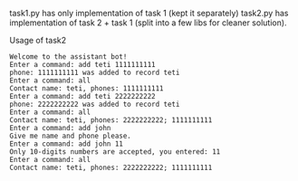 task1.py has only implementation of task 1 (kept it separately)
task2.py has implementation of task 2 + task 1 (split into a few libs for cleaner solution).

Usage of task2

```
Welcome to the assistant bot!
Enter a command: add teti 1111111111
phone: 1111111111 was added to record teti
Enter a command: all
Contact name: teti, phones: 1111111111
Enter a command: add teti 2222222222
phone: 2222222222 was added to record teti
Enter a command: all
Contact name: teti, phones: 2222222222; 1111111111
Enter a command: add john
Give me name and phone please.
Enter a command: add john 11
Only 10-digits numbers are accepted, you entered: 11
Enter a command: all
Contact name: teti, phones: 2222222222; 1111111111
```
